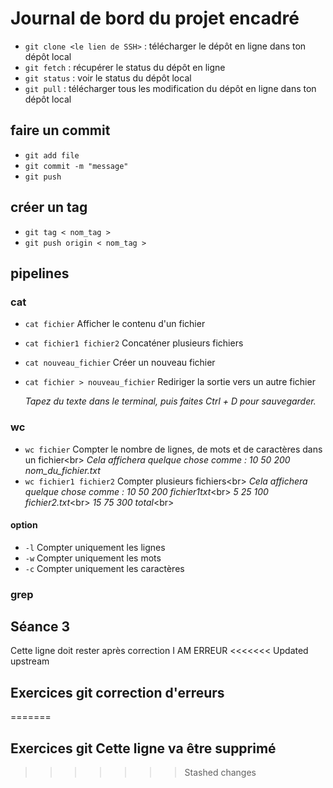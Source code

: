 # Journal de bord du projet encadré

- `git clone <le lien de SSH>` : télécharger le dépôt en ligne dans ton dépôt local
- `git fetch` : récupérer le status du dépôt en ligne 
- `git status` : voir le status du dépôt local
- `git pull` :  télécharger tous les modification du dépôt en ligne dans ton dépôt local

## faire un commit

- `git add file`
- `git commit -m "message"`
- `git push`

## créer un tag

- `git tag < nom_tag >`
- `git push origin < nom_tag >`

## pipelines

### cat

- `cat fichier` Afficher le contenu d'un fichier
- `cat fichier1 fichier2` Concaténer plusieurs fichiers
- `cat nouveau_fichier` Créer un nouveau fichier
- `cat fichier > nouveau_fichier` Rediriger la sortie vers un autre fichier

  *Tapez du texte dans le terminal, puis faites Ctrl + D pour sauvegarder.*

### wc

- `wc fichier` Compter le nombre de lignes, de mots et de caractères dans un fichier<br\>
  *Cela affichera quelque chose comme : 10 50 200 nom_du_fichier.txt*
- `wc fichier1 fichier2` Compter plusieurs fichiers<br\>
  *Cela affichera quelque chose comme : 10  50 200 fichier1txt*<br\>
                                       *5  25 100 fichier2.txt*<br\>
                                       *15  75 300 total*<br\>

#### option

- `-l` Compter uniquement les lignes
- `-w` Compter uniquement les mots
- `-c` Compter uniquement les caractères

### grep

## Séance 3

Cette ligne doit rester après correction
I AM ERREUR
<<<<<<< Updated upstream

## Exercices git correction d'erreurs

=======

## Exercices git Cette ligne va être supprimé

>>>>>>> Stashed changes
